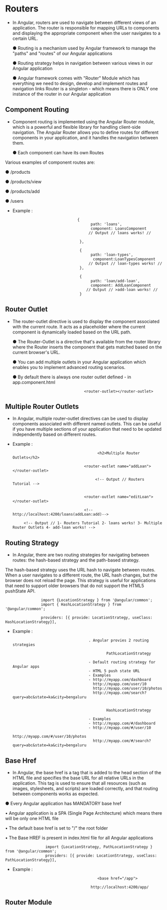 # Routers


- In Angular, routers are used to navigate between different views of an application. The router is responsible for mapping URLs to components and displaying the appropriate component when the user navigates to a certain URL.



  ● Routing is a mechanism used by Angular framework to manage the "paths" and
    "routes" of our Angular applications

  ● Routing strategy helps in navigation between various views in our Angular
     application

  ● Angular framework comes with "Router" Module which has everything we need to
     design, develop and implement routes and navigation links
      Router is a singleton - which means there is ONLY one instance of the router in
        our Angular application


##  Component Routing

- Component routing is implemented using the Angular Router module, which is a powerful and flexible library for handling client-side navigation. The Angular Router allows you to define routes for different components in your application, and it handles the navigation between them.

  ● Each component can have its own Routes

Various examples of component routes are:

   ● /products

   ● /products/view

   ● /products/add

   ● /users



- Example :  
                                       

                                   {
                                         path: 'loans',
                                         component: LoansComponent
                                        // Output // loans works! //
   
                                    },

                                    {
                                         path: 'loan-types',
                                          component:LoanTypesComponent
                                        // Output // loan-types works! //
                                    },

                                    {
                                         path: 'loan/add-loan',
                                         component: AddLoanComponent
                                       // Output // >add-loan works! //
                                    }
   




## Router Outlet
  
- The router-outlet directive is used to display the component associated with the current route. It acts as a placeholder where the current component is dynamically loaded based on the URL path.


   ● The Router-Outlet is a directive that's available from the router library where the
      Router inserts the component that gets matched based on the current browser's URL.

   ● You can add multiple outlets in your Angular application which enables you to
      implement advanced routing scenarios.

   ● By default there is always one router outlet defined - in app.component.html
 
            
                                      <router-outlet></router-outlet>          




## Multiple Router Outlets

- In Angular, multiple router-outlet directives can be used to display components associated with different named outlets. This can be useful if you have multiple sections of your application that need to be updated independently based on different routes.


- Example : 
                                      
                                     

                                            <h2>Multiple Router Outlets</h2>

                                      <router-outlet name="addLoan"></router-outlet>

                                           <!-- Output // Routers Tutorial -->


                                      <router-outlet name="editLoan"></router-outlet>

                                      <!--http://localhost:4200/loans(addLoan:add)--> 

           <!-- Output // 1- Routers Tutorial 2- loans works! 3- Multiple Router Outlets 4- add-loan works! -->







## Routing Strategy

- In Angular, there are two routing strategies for navigating between routes: the hash-based strategy and the path-based strategy.

The hash-based strategy uses the URL hash to navigate between routes. When a user navigates to a different route, the URL hash changes, but the browser does not reload the page. This strategy is useful for applications that need to support older browsers that do not support the HTML5 pushState API.


                    import {LocationStrategy } from '@angular/common';
                    import { HashLocationStrategy } from '@angular/common';
                    
                    providers: [{ provide: LocationStrategy, useClass: HashLocationStrategy}],
        
- Example : 

                                        . Angular provies 2 routing strategies

                                                PathLocationStrategy

                                        - Default routing strategy for Angular apps
                                        - HTML 5 push state URL
                                        - Examples
                                        - http://myapp.com/dashboard
                                          http://myapp.com/user/10
                                          http://myapp.com/user/10/photos
                                          http://myapp.com/search?query=abc&state=ka&city=bengaluru

                                           
                                                HashLocationStrategy 
        
                                        - Examples
                                        - http://myapp.com/#/dashboard
                                        - http://myapp.com/#/user/10
                                          http://myapp.com/#/user/10/photos
                                          http://myapp.com/#/search?query=abc&state=ka&city=bengaluru






##  Base Href 


- In Angular, the base href is a tag that is added to the head section of the HTML file and specifies the base URL for all relative URLs in the application. This tag is used to ensure that all resources (such as images, stylesheets, and scripts) are loaded correctly, and that routing between components works as expected.


● Every Angular application has MANDATORY base href

 • Angular application is a SPA (Single Page Architecture) which means there will be
         only one HTML file

 •  The default base href is set to "/" the root folder

 • The Base HREF is present in index.html file for all Angular applications




                     
                      import {LocationStrategy, PathLocationStrategy } from '@angular/common';
                      providers: [{ provide: LocationStrategy, useClass: PathLocationStrategy}],

- Example :                       
                                        
                                            <base href="/app">                

                                         http://localhost:4200/app/



##  Router Module 